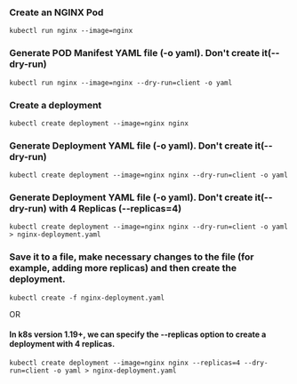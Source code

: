 ### Create an NGINX Pod

`kubectl run nginx --image=nginx`

### Generate POD Manifest YAML file (-o yaml). Don't create it(--dry-run)

`kubectl run nginx --image=nginx --dry-run=client -o yaml`

### Create a deployment

`kubectl create deployment --image=nginx nginx`

### Generate Deployment YAML file (-o yaml). Don't create it(--dry-run)

`kubectl create deployment --image=nginx nginx --dry-run=client -o yaml`

### Generate Deployment YAML file (-o yaml). Don't create it(--dry-run) with 4 Replicas (--replicas=4)

`kubectl create deployment --image=nginx nginx --dry-run=client -o yaml > nginx-deployment.yaml`

### Save it to a file, make necessary changes to the file (for example, adding more replicas) and then create the deployment.

`kubectl create -f nginx-deployment.yaml`

OR

#### In k8s version 1.19+, we can specify the --replicas option to create a deployment with 4 replicas.

`kubectl create deployment --image=nginx nginx --replicas=4 --dry-run=client -o yaml > nginx-deployment.yaml`
